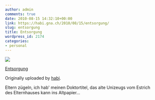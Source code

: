 ```yaml
---
author: admin
comments: true
date: 2010-08-15 14:32:10+00:00
link: https://habi.gna.ch/2010/08/15/entsorgung/
slug: entsorgung
title: Entsorgung
wordpress_id: 2174
categories:
- personal
---
```



 [![](https://static.flickr.com/4135/4894129320_c574545e3f_m.jpg)](https://www.flickr.com/photos/habi/4894129320/)
   

 
  [Entsorgung](https://www.flickr.com/photos/habi/4894129320/)
    

  Originally uploaded by [habi](https://www.flickr.com/people/habi/).
 



Eltern zügeln, ich hab' meinen Doktortitel, das alte Unizeugs vom Estrich des Elternhauses kann ins Altpapier...
  

